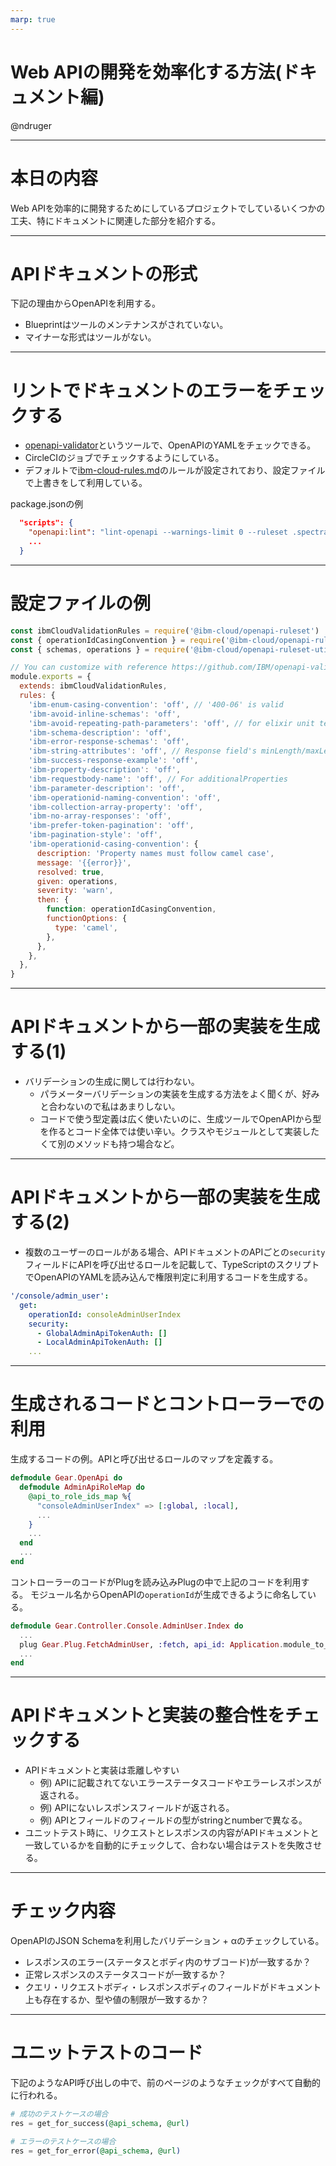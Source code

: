 ```yaml
---
marp: true
---
```


# Web APIの開発を効率化する方法(ドキュメント編)

@ndruger

---

# 本日の内容

Web APIを効率的に開発するためにしているプロジェクトでしているいくつかの工夫、特にドキュメントに関連した部分を紹介する。

---

# APIドキュメントの形式

下記の理由からOpenAPIを利用する。

- Blueprintはツールのメンテナンスがされていない。
- マイナーな形式はツールがない。

---

# リントでドキュメントのエラーをチェックする

- [openapi-validator](https://github.com/IBM/openapi-validator)というツールで、OpenAPIのYAMLをチェックできる。
- CircleCIのジョブでチェックするようにしている。
- デフォルトで[ibm-cloud-rules.md](https://github.com/IBM/openapi-validator/blob/main/docs/ibm-cloud-rules.md)のルールが設定されており、設定ファイルで上書きをして利用している。

package.jsonの例
```json
  "scripts": {
    "openapi:lint": "lint-openapi --warnings-limit 0 --ruleset .spectral.js doc/api/openapi.yaml"
    ...
  }
```

---

# 設定ファイルの例

```js
const ibmCloudValidationRules = require('@ibm-cloud/openapi-ruleset')
const { operationIdCasingConvention } = require('@ibm-cloud/openapi-ruleset/src/functions')
const { schemas, operations } = require('@ibm-cloud/openapi-ruleset-utilities/src/collections')

// You can customize with reference https://github.com/IBM/openapi-validator/tree/main/packages/ruleset
module.exports = {
  extends: ibmCloudValidationRules,
  rules: {
    'ibm-enum-casing-convention': 'off', // '400-06' is valid
    'ibm-avoid-inline-schemas': 'off',
    'ibm-avoid-repeating-path-parameters': 'off', // for elixir unit test util doesn't support this
    'ibm-schema-description': 'off',
    'ibm-error-response-schemas': 'off',
    'ibm-string-attributes': 'off', // Response field's minLength/maxLength/pattern is optional
    'ibm-success-response-example': 'off',
    'ibm-property-description': 'off',
    'ibm-requestbody-name': 'off', // For additionalProperties
    'ibm-parameter-description': 'off',
    'ibm-operationid-naming-convention': 'off',
    'ibm-collection-array-property': 'off',
    'ibm-no-array-responses': 'off',
    'ibm-prefer-token-pagination': 'off',
    'ibm-pagination-style': 'off',
    'ibm-operationid-casing-convention': {
      description: 'Property names must follow camel case',
      message: '{{error}}',
      resolved: true,
      given: operations,
      severity: 'warn',
      then: {
        function: operationIdCasingConvention,
        functionOptions: {
          type: 'camel',
        },
      },
    },
  },
}
```

---

# APIドキュメントから一部の実装を生成する(1)

- バリデーションの生成に関しては行わない。
  - パラメーターバリデーションの実装を生成する方法をよく聞くが、好みと合わないので私はあまりしない。
  - コードで使う型定義は広く使いたいのに、生成ツールでOpenAPIから型を作るとコード全体では使い辛い。クラスやモジュールとして実装したくて別のメソッドも持つ場合など。

---


# APIドキュメントから一部の実装を生成する(2)

- 複数のユーザーのロールがある場合、APIドキュメントのAPIごとの`security`フィールドにAPIを呼び出せるロールを記載して、TypeScriptのスクリプトでOpenAPIのYAMLを読み込んで権限判定に利用するコードを生成する。

```yaml
'/console/admin_user':
  get:
    operationId: consoleAdminUserIndex
    security:
      - GlobalAdminApiTokenAuth: []
      - LocalAdminApiTokenAuth: []
    ...
```

---

# 生成されるコードとコントローラーでの利用

生成するコードの例。APIと呼び出せるロールのマップを定義する。
```elixir
defmodule Gear.OpenApi do
  defmodule AdminApiRoleMap do
    @api_to_role_ids_map %{
      "consoleAdminUserIndex" => [:global, :local],
      ...
    }
    ...
  end
  ...
end
```

コントローラーのコードがPlugを読み込みPlugの中で上記のコードを利用する。
モジュール名からOpenAPIの`operationId`が生成できるように命名している。
```elixir
defmodule Gear.Controller.Console.AdminUser.Index do
  ...
  plug Gear.Plug.FetchAdminUser, :fetch, api_id: Application.module_to_api_id(__MODULE__)
  ...
end
```

---

# APIドキュメントと実装の整合性をチェックする

- APIドキュメントと実装は乖離しやすい
  - 例) APIに記載されてないエラーステータスコードやエラーレスポンスが返される。
  - 例) APIにないレスポンスフィールドが返される。
  - 例) APIとフィールドのフィールドの型がstringとnumberで異なる。
- ユニットテスト時に、リクエストとレスポンスの内容がAPIドキュメントと一致しているかを自動的にチェックして、合わない場合はテストを失敗させる。

---

# チェック内容

OpenAPIのJSON Schemaを利用したバリデーション + αのチェックしている。

- レスポンスのエラー(ステータスとボディ内のサブコード)が一致するか？
- 正常レスポンスのステータスコードが一致するか？
- クエリ・リクエストボディ・レスポンスボディのフィールドがドキュメント上も存在するか、型や値の制限が一致するか？

---

# ユニットテストのコード

下記のようなAPI呼び出しの中で、前のページのようなチェックがすべて自動的に行われる。
```elixir
# 成功のテストケースの場合
res = get_for_success(@api_schema, @url)

# エラーのテストケースの場合
res = get_for_error(@api_schema, @url)
```

